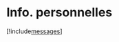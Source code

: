 # Info. personnelles

[!include[messages](infopersonnelles.messages.autogen.md)]

































































